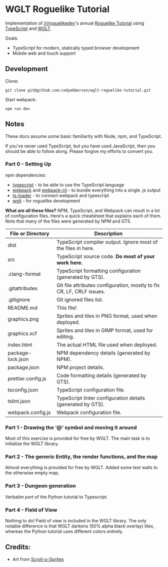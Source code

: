 # WGLT Roguelike Tutorial

Implementation of [/r/roguelikedev](https://reddit.com/r/roguelikedev/)'s annual [Roguelike Tutorial](https://www.reddit.com/r/roguelikedev/comments/br1sv3/roguelikedev_does_the_complete_roguelike_tutorial/) using [TypeScript](https://www.typescriptlang.org/) and [WGLT](https://wglt.js.org/).

Goals:
* TypeScript for modern, statically typed browser development
* Mobile web and touch support

## Development

Clone:
```
git clone git@github.com:codyebberson/wglt-roguelike-tutorial.git
```

Start webpack:
```
npm run dev
```

## Notes

These docs assume some basic familiarity with Node, npm, and TypeScript.

If you've never used TypeScript, but you have used JavaScript, then you should
be able to follow along.  Please forgive my efforts to convert you.

### Part 0 - Setting Up

npm dependencies:
* [typescript](https://www.npmjs.com/package/typescript) - to be able to use the TypeScript language
* [webpack](https://www.npmjs.com/package/webpack) and [webpack-cli](https://www.npmjs.com/package/webpack-cli) - to bundle everything into a single .js output
* [ts-loader](https://www.npmjs.com/package/ts-loader) - to connect webpack and typescript
* [wglt](https://www.npmjs.com/package/wglt) - for roguelike development

**What are all these files?** NPM, TypeScript, and Webpack can result in a lot of configuration files.  Here's a quick cheatsheet that explains each of them.  Note that many of the files were generated by NPM and GTS.

| File or Directory   | Description                                                                |
| ------------------- | -------------------------------------------------------------------------- |
| dist                | TypeScript compiler output.  Ignore most of the files in here.             |
| src                 | TypeScript source code.  **Do most of your work here.**                    |
| .clang-format       | TypeScript formatting configuration (generated by GTS).                    |
| .gitattributes      | Git file attributes configuration, mostly to fix CR, LF, CRLF issues.      |
| .gitignore          | Git ignored files list.                                                    |
| README.md           | This file!                                                                 |
| graphics.png        | Sprites and tiles in PNG format, used when deployed.                       |
| graphics.xcf        | Sprites and tiles in GIMP format, used for editing.                        |
| index.html          | The actual HTML file used when deployed.                                   |
| package-lock.json   | NPM dependency details (generated by NPM).                                 |
| package.json        | NPM project details.                                                       |
| prettier.config.js  | Code formatting details (generated by GTS).                                |
| tsconfig.json       | TypeScript configuration file.                                             |
| tslint.json         | TypeScript linter configuration details (generated by GTS).                |
| webpack.config.js   | Webpack configuration file.                                                |

### Part 1 - Drawing the ‘@’ symbol and moving it around

Most of this exercise is provided for free by WGLT.  The main task is to initialize the WGLT library.

### Part 2 - The generic Entity, the render functions, and the map

Almost everything is provided for free by WGLT.  Added some test walls to the otherwise empty map.

### Part 3 - Dungeon generation

Verbatim port of the Python tutorial to Typescript.

### Part 4 - Field of View

Nothing to do!  Field of view is included in the WGLT library.  The only notable difference is that WGLT darkens (50% alpha black overlay) tiles, whereas the Python tutorial uses different colors entirely.

## Credits:
* Art from [Scroll-o-Sprites](https://www.reddit.com/r/roguelikedev/comments/1dmbxr/art_scrollosprites/)
